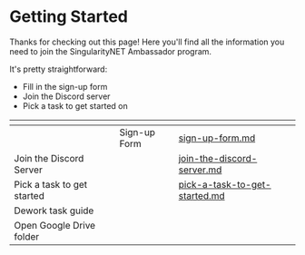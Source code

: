 # Getting Started

Thanks for checking out this page! Here you'll find all the information you need to join the SingularityNET Ambassador program.

It's pretty straightforward:

* Fill in the sign-up form
* Join the Discord server
* Pick a task to get started on

<table data-view="cards"><thead><tr><th></th><th></th><th></th><th data-hidden data-card-target data-type="content-ref"></th></tr></thead><tbody><tr><td></td><td></td><td>Sign-up Form</td><td><a href="sign-up-form.md">sign-up-form.md</a></td></tr><tr><td>Join the Discord Server</td><td></td><td></td><td><a href="join-the-discord-server.md">join-the-discord-server.md</a></td></tr><tr><td>Pick a task to get started</td><td></td><td></td><td><a href="pick-a-task-to-get-started.md">pick-a-task-to-get-started.md</a></td></tr><tr><td>Dework task guide</td><td></td><td></td><td></td></tr><tr><td>Open Google Drive folder</td><td></td><td></td><td></td></tr></tbody></table>
